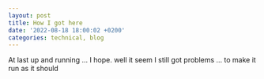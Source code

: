 ```yaml
---
layout: post
title: How I got here
date: '2022-08-18 18:00:02 +0200'
categories: technical, blog
---
```


At last up and running ... I hope.
well it seem I still got problems ...
to make it run as it should

